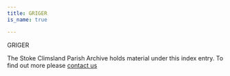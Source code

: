```yaml
---
title: GRIGER
is_name: true

---
```


GRIGER


The Stoke Climsland Parish Archive holds material under this index entry. To find out more please [contact us](/contact/)
